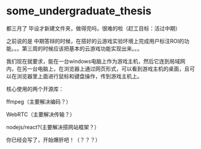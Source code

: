 # some_undergraduate_thesis
都三月了 毕设才新建文件夹，做得完吗，很难的啦（赶工目标：活过中期）

之前说的是 中期答辩的时候，在搭好的云游戏实验环境上完成用户标注ROI的功能。。。第三周的时候应该把基本的云游戏功能实现出来。。。

我们现在就要求，能在一台windows电脑上作为游戏主机，然后它连到局域网内，在另一台电脑上，在浏览器上通过网页形式，可以看到游戏主机的桌面，且可以在浏览器里上面进行鼠标和键盘操作，传到游戏主机上。

核心使用的两个开源库：

ffmpeg（主要解决编码？）

WebRTC（主要解决传输？）

nodejs/react?(主要解决搭网站框架？）

你已经会写了，开始爆肝吧！（？？？）
